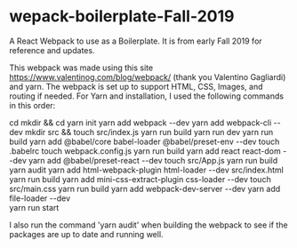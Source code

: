 # wepack-boilerplate-Fall-2019
A React Webpack to use as a Boilerplate. It is from early Fall 2019 for reference and updates.

This webpack was made using this site https://www.valentinog.com/blog/webpack/ (thank you Valentino Gagliardi) and yarn. The webpack is set up to support HTML, CSS, Images, and routing if needed. For Yarn and installation, I used the following commands in this order:

cd <into the file where I will place my project>
mkdir <whatever I decide to call this file> && cd <whatever I decide to call this file>
yarn init
yarn add webpack --dev
yarn add webpack-cli --dev
mkdir src && touch src/index.js
yarn run build
yarn run dev
yarn run build
yarn add @babel/core babel-loader @babel/preset-env --dev
touch .babelrc
touch webpack.config.js
yarn run build
yarn add react react-dom --dev
yarn add @babel/preset-react --dev
touch src/App.js
yarn run build
yarn audit
yarn add html-webpack-plugin html-loader --dev
src/index.html
yarn run build
yarn add mini-css-extract-plugin css-loader --dev
touch src/main.css
yarn run build
yarn add webpack-dev-server --dev
yarn add file-loader --dev  
yarn run start

I also run the command 'yarn audit' when building the webpack to see if the packages are up to date and running well.
